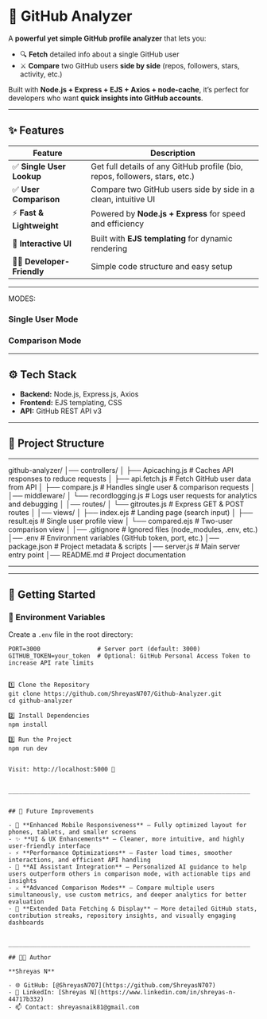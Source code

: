 # 🚀 GitHub Analyzer  

A **powerful yet simple GitHub profile analyzer** that lets you:  

- 🔍 **Fetch** detailed info about a single GitHub user  
- ⚔️ **Compare** two GitHub users **side by side** (repos, followers, stars, activity, etc.)  

Built with **Node.js + Express + EJS + Axios + node-cache**, it’s perfect for developers who want **quick insights into GitHub accounts**.  

---

## ✨ Features  

| Feature | Description |
|---------|-------------|
| ✅ **Single User Lookup** | Get full details of any GitHub profile (bio, repos, followers, stars, etc.) |
| ✅ **User Comparison** | Compare two GitHub users side by side in a clean, intuitive UI |
| ⚡ **Fast & Lightweight** | Powered by **Node.js + Express** for speed and efficiency |
| 🎨 **Interactive UI** | Built with **EJS templating** for dynamic rendering |
| 👨‍💻 **Developer-Friendly** | Simple code structure and easy setup |

---

MODES:

### Single User Mode  

### Comparison Mode  


---

## ⚙️ Tech Stack  

- **Backend:** Node.js, Express.js, Axios  
- **Frontend:** EJS templating, CSS  
- **API:** GitHub REST API v3  

---

## 📂 Project Structure  

___________________________________________________________________

github-analyzer/
│── controllers/
│ ├── Apicaching.js # Caches API responses to reduce requests
│ ├── api.fetch.js # Fetch GitHub user data from API
│ ├── compare.js # Handles single user & comparison requests
│
│── middleware/
│ └── recordlogging.js # Logs user requests for analytics and debugging
│
│── routes/
│ └── gitroutes.js # Express GET & POST routes
│
│── views/
│ ├── index.ejs # Landing page (search input)
│ ├── result.ejs # Single user profile view
│ └── compared.ejs # Two-user comparison view
│
│── .gitignore # Ignored files (node_modules, .env, etc.)
│── .env # Environment variables (GitHub token, port, etc.)
│── package.json # Project metadata & scripts
│── server.js # Main server entry point
│── README.md # Project documentation

___________________________________________________________________


---

## 🚀 Getting Started  

### 🔑 Environment Variables  

Create a `.env` file in the root directory:  

```env
PORT=3000                # Server port (default: 3000)
GITHUB_TOKEN=your_token  # Optional: GitHub Personal Access Token to increase API rate limits


1️⃣ Clone the Repository
git clone https://github.com/ShreyasN707/Github-Analyzer.git
cd github-analyzer

2️⃣ Install Dependencies
npm install

3️⃣ Run the Project
npm run dev


Visit: http://localhost:5000 🎉


____________________________________________________________________


## 📌 Future Improvements  

- 📱 **Enhanced Mobile Responsiveness** – Fully optimized layout for phones, tablets, and smaller screens  
- ✨ **UI & UX Enhancements** – Cleaner, more intuitive, and highly user-friendly interface  
- ⚡ **Performance Optimizations** – Faster load times, smoother interactions, and efficient API handling  
- 🤖 **AI Assistant Integration** – Personalized AI guidance to help users outperform others in comparison mode, with actionable tips and insights  
- ⚔️ **Advanced Comparison Modes** – Compare multiple users simultaneously, use custom metrics, and deeper analytics for better evaluation  
- 🌟 **Extended Data Fetching & Display** – More detailed GitHub stats, contribution streaks, repository insights, and visually engaging dashboards  


____________________________________________________________________

## 🧑‍💻 Author  

**Shreyas N**  

- 🌐 GitHub: [@ShreyasN707](https://github.com/ShreyasN707)  
- 💼 LinkedIn: [Shreyas N](https://www.linkedin.com/in/shreyas-n-44717b332)  
- 📫 Contact: shreyasnaik81@gmail.com
